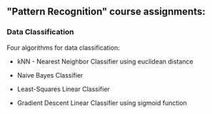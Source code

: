 ## "Pattern Recognition" course assignments:

### Data Classification

Four algorithms for data classification:

* kNN - Nearest Neighbor Classifier using euclidean distance

* Naive Bayes Classifier

* Least-Squares Linear Classifier

* Gradient Descent Linear Classifier using sigmoid function

